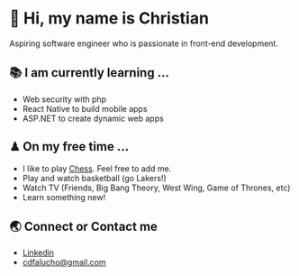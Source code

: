 # 👋 Hi, my name is Christian  
Aspiring software engineer who is passionate in front-end development.

## 📚 I am currently learning ...

- Web security with php
- React Native to build mobile apps
- ASP.NET to create dynamic web apps

## ♟ On my free time ...

- I like to play [Chess](https://www.chess.com/register?ref_id=62505398). Feel free to add me.
- Play and watch basketball (go Lakers!)
- Watch TV (Friends, Big Bang Theory, West Wing, Game of Thrones, etc)
- Learn something new!
 
## 🌏 Connect or Contact me 

- [Linkedin](https://www.linkedin.com/in/cdfalucho/)
- cdfalucho@gmail.com





